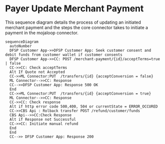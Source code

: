 # Payer Update Merchant Payment 
This sequence diagram details the process of updating an initiated merchant payment and the steps the core connector takes to initiate a payment in the mojaloop connector.

```mermaid
sequenceDiagram
  autoNumber
  DFSP Customer App->>DFSP Customer App: Seek customer consent and debit funds from customer wallet if customer consents
  DFSP Customer App->>CC: POST /merchant-payment/{id}/acceptTerms=true | false
  CC->>CC: Check acceptTerms
  Alt If Quote not Accepted
  CC->>ML Connector:PUT  /transfers/{id} {acceptConversion = false}
  ML Connector-->>CC: Response 
  CC-->>DFSP Customer App: Response 500 OK
  End
  CC->>ML Connector:PUT  /transfers/{id} {acceptConversion = true}
  ML Connector-->>CC: Response
  CC->>CC: Check response
  Alt if http error code 500,400, 504 or currentState = ERROR_OCCURED
  CC->>CBS Api : Rolback transfer POST /refund/customer/funds
  CBS Api-->>CC:Check Response
  Alt if Response not Successful
  CC->>CC: Initiate manual refund
  End
  End
  CC-->> DFSP Customer App: Response 200
```
